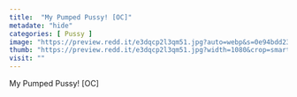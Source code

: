 ```yaml
---
title:  "My Pumped Pussy! [OC]"
metadate: "hide"
categories: [ Pussy ]
image: "https://preview.redd.it/e3dqcp2l3qm51.jpg?auto=webp&s=0e94bdd230a1895fc4d23720f36c2fa50124ac9d"
thumb: "https://preview.redd.it/e3dqcp2l3qm51.jpg?width=1080&crop=smart&auto=webp&s=d64498f21580d03b95a33e8bfe33a32afed2dd7c"
visit: ""
---
```

My Pumped Pussy! [OC]
